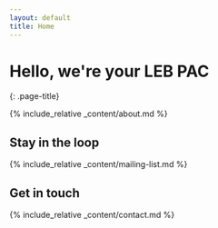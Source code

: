 ```yaml
---
layout: default
title: Home
---
```


<!-- **Message**
{: .message-highlight} -->

# Hello, we're your LEB PAC
{: .page-title}

{% include_relative _content/about.md %}

## Stay in the loop
{% include_relative _content/mailing-list.md %}

## Get in touch
{% include_relative _content/contact.md %}